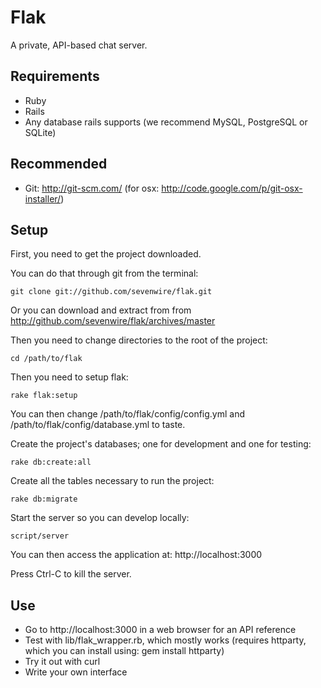 Flak
====

A private, API-based chat server.

Requirements
------------

* Ruby
* Rails
* Any database rails supports (we recommend MySQL, PostgreSQL or SQLite)

Recommended
-----------

* Git: http://git-scm.com/ (for osx: http://code.google.com/p/git-osx-installer/)

Setup
-----

First, you need to get the project downloaded.

You can do that through git from the terminal:

    git clone git://github.com/sevenwire/flak.git

Or you can download and extract from from http://github.com/sevenwire/flak/archives/master

Then you need to change directories to the root of the project:

    cd /path/to/flak

Then you need to setup flak:

    rake flak:setup

You can then change /path/to/flak/config/config.yml and /path/to/flak/config/database.yml to taste.

Create the project's databases; one for development and one for testing:

    rake db:create:all

Create all the tables necessary to run the project:

    rake db:migrate

Start the server so you can develop locally:

    script/server

You can then access the application at: http://localhost:3000

Press Ctrl-C to kill the server.

Use
---

* Go to http://localhost:3000 in a web browser for an API reference
* Test with lib/flak\_wrapper.rb, which mostly works (requires httparty, which you can install using: gem install httparty)
* Try it out with curl
* Write your own interface
